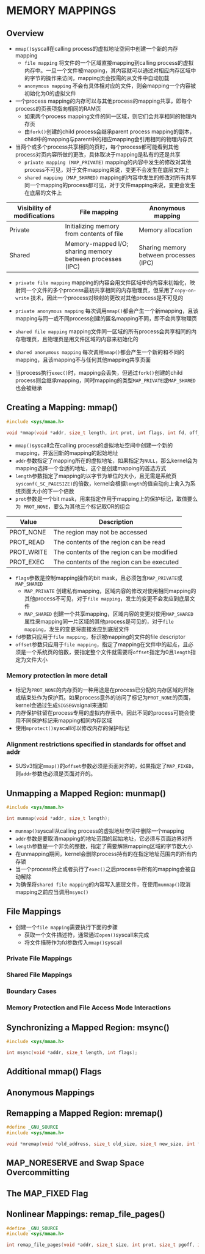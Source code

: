 # MEMORY MAPPINGS

## Overview

- `mmap()`syscall在calling process的虚拟地址空间中创建一个新的内存mapping
	- `file mapping` 将文件的一个区域直接mapping到calling
	  process的虚拟内存中。一旦一个文件被mapping，其内容就可以通过对相应内存区域中的字节的操作来访问，mapping页会按需的从文件中自动加载
	- `anonymous mapping` 不会有具体相对应的文件，则会mapping一个内容被初始化为0的虚拟文件
- 一个process mapping的内存可以与其他process的mapping共享，即每个process的页表项指向相同的RAM页
	- 如果两个process mapping文件的同一区域，则它们会共享相同的物理内存页
	- 由`fork()`创建的child process会继承parent process mapping的副本，child中的mapping与parent中的相应mapping会引用相同的物理内存页
- 当两个或多个process共享相同的页时，每个process都可能看到其他process对页内容所做的更改，具体取决于mapping是私有的还是共享
	- `private mapping (MAP_PRIVATE)` mapping的内容中发生的修改对其他process不可见，对于文件mapping来说，变更不会发生在底层文件上
	- `shared mapping (MAP_SHARED)` mapping的内容中发生的修改对所有共享同一个mapping的process都可见，对于文件mapping来说，变更会发生在底层的文件上

| Visibility of modifications | File mapping                                               | Anonymous mapping                      |
|-----------------------------|------------------------------------------------------------|----------------------------------------|
| Private                     | Initializing memory from contents of file                  | Memory allocation                      |
| Shared                      | Memory-mapped I/O; sharing memory between processes (IPC)  | Sharing memory between processes (IPC) |

- `private file mapping` mapping的内容会用文件区域中的内容来初始化，映射同一个文件的多个process最初共享相同的内存物理页，但采用了`copy-on-write`
  技术，因此一个process对映射的更改对其他process是不可见的
- `private anonymous mapping` 每次调用`mmap()`都会产生一个新mapping，且该mapping与同一或不同process创建的匿名mapping不同，即不会共享物理页
- `shared file mapping` mapping文件同一区域的所有process会共享相同的内存物理页，且物理页是用文件区域的内容来初始化的
- `shared anonymous mapping` 每次调用`mmap()`都会产生一个新的和不同的mapping，且该mapping不与任何其他mapping共享页面

- 当process执行`exec()`时，mapping会丢失，但通过`fork()`创建的child process则会继承mapping，同时mapping的类型`MAP_PRIVATE`或`MAP_SHARED`也会被继承

## Creating a Mapping: mmap()

```c
#include <sys/mman.h>

void *mmap(void *addr, size_t length, int prot, int flags, int fd, off_t offset);
```

- `mmap()`syscall会在calling process的虚拟地址空间中创建一个新的mapping，并返回新的mapping的起始地址
- `addr`参数指定了mapping所在的虚拟地址，如果指定为`NULL`，那么kernel会为mapping选择一个合适的地址，这个是创建mapping的首选方式
- `length`参数指定了mapping的以字节为单位的大小，且无需是系统页`sysconf(_SC_PAGESIZE)`的倍数，kernel会根据`length`的值自动向上舍入为系统页面大小的下一个倍数
- `prot`参数是一个bit mask，用来指定作用于mapping上的保护标记，取值要么为` PROT_NONE`，要么为其他三个标记取OR的组合

| Value      | Description                                |
|------------|--------------------------------------------|
| PROT_NONE  | The region may not be accessed             |
| PROT_READ  | The contents of the region can be read     |
| PROT_WRITE | The contents of the region can be modified |
| PROT_EXEC  | The contents of the region can be executed |

- `flags`参数是控制mapping操作的bit mask，且必须包含`MAP_PRIVATE`或`MAP_SHARED`
	- `MAP_PRIVATE` 创建私有mapping，区域内容的修改对使用相同mapping的其他process不可见，对于`file mapping`，发生的变更不会发应到底层文件
	- `MAP_SHARED` 创建一个共享mapping，区域内容的变更对使用`MAP_SHARED`属性来mapping同一片区域的其他process是可见的，对于`file mapping`，发生的变更将直接发应到底层文件
- `fd`参数只应用于`file mapping`，标识被mapping的文件的file descriptor
- `offset`参数只应用于`file mapping`，指定了mapping在文件中的起点，且必须是一个系统页的倍数，要指定整个文件就需要将`offset`指定为0且`length`指定为文件大小

### Memory protection in more detail

- 标记为`PROT_NONE`的内存页的一种用途是在process已分配的内存区域的开始或结束处作为保护页。如果process意外的访问了标记为`PROT_NONE`的页面，kernel会通过生成`SIGSEGV`signal来通知
- 内存保护驻留在process专用的虚拟内存表中。因此不同的process可能会使用不同保护标记来mapping相同内存区域
- 使用`mprotect()`syscall可以修改内存的保护标记

### Alignment restrictions specified in standards for offset and addr

- SUSv3规定`mmap()`的`offset`参数必须是页面对齐的，如果指定了`MAP_FIXED`，则`addr`参数也必须是页面对齐的。

## Unmapping a Mapped Region: munmap()

```c
#include <sys/mman.h>

int munmap(void *addr, size_t length);
```

- `munmap()`syscall从calling process的虚拟地址空间中删除一个mapping
- `addr`参数是要取消mapping的地址范围的起始地址，它必须与页面边界对齐
- `length`参数是一个非负的整数，指定了需要解除mapping区域的字节数大小
- 在unmapping期间，kernel会删除process持有的在指定地址范围内的所有内存锁
- 当一个process终止或者执行了`exec()`之后process中所有的mapping会被自动解除
- 为确保将`shared file mapping`的内容写入底层文件，在使用`munmap()`取消mapping之前应当调用`msync()`

## File Mappings

- 创建一个`file mapping`需要执行下面的步骤
	- 获取一个文件描述符，通常通过`open()`syscall来完成
	- 将文件描符作为fd参数传入`mmap()`syscall

### Private File Mappings

### Shared File Mappings

### Boundary Cases

### Memory Protection and File Access Mode Interactions

## Synchronizing a Mapped Region: msync()

```c
#include <sys/mman.h>

int msync(void *addr, size_t length, int flags);
```

## Additional mmap() Flags

## Anonymous Mappings

## Remapping a Mapped Region: mremap()

```c
#define _GNU_SOURCE
#include <sys/mman.h>

void *mremap(void *old_address, size_t old_size, size_t new_size, int flags, ...);
```

## MAP_NORESERVE and Swap Space Overcommitting

## The MAP_FIXED Flag

## Nonlinear Mappings: remap_file_pages()

```c
#define _GNU_SOURCE
#include <sys/mman.h>

int remap_file_pages(void *addr, size_t size, int prot, size_t pgoff, int flags);
```
